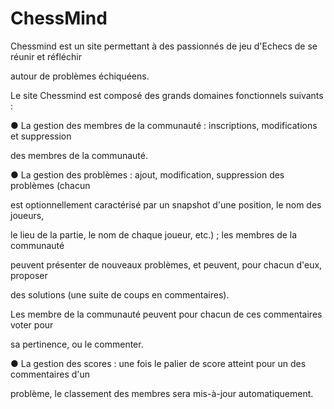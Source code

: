 ChessMind
=========

Chessmind est un site permettant à des passionnés de jeu d'Echecs de se réunir et réfléchir 

autour de problèmes échiquéens.

Le site Chessmind est composé des grands domaines fonctionnels suivants :

● La gestion des membres de la communauté : inscriptions, modifications et suppression 

des membres de la communauté.

● La gestion des problèmes : ajout, modification, suppression des problèmes (chacun 

est optionnellement caractérisé par un snapshot d'une position, le nom des joueurs, 

le lieu de la partie, le nom de chaque joueur, etc.) ; les membres de la communauté 

peuvent présenter de nouveaux problèmes, et peuvent, pour chacun d'eux, proposer 

des solutions (une suite de coups en commentaires).

Les membre de la communauté peuvent pour chacun de ces commentaires voter pour 

sa pertinence, ou le commenter.

● La gestion des scores : une fois le palier de score atteint pour un des commentaires d'un 

problème, le classement des membres sera mis-à-jour automatiquement.
